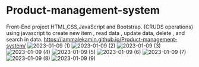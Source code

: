 # Product-management-system
Front-End project HTML,CSS,JavaScript and Bootstrap.
(CRUDS operations) using javascript to create new item ,
read data ,
update data, 
delete ,
and search in data.
https://iammalekamin.github.io/Product-management-system/
![2023-01-09 (1)](https://user-images.githubusercontent.com/87621774/211365105-711210c4-33d7-4feb-8a95-2c6233f9a876.png)
![2023-01-09 (2)](https://user-images.githubusercontent.com/87621774/211365110-4f12d1b7-b82a-4faf-969b-cd1f919e249c.png)
![2023-01-09 (3)](https://user-images.githubusercontent.com/87621774/211365118-8884f2cb-40ea-4266-a3a6-6c1aedf673a3.png)
![2023-01-09 (4)](https://user-images.githubusercontent.com/87621774/211365125-4cb9fc07-57d7-438a-b4f9-fe08546a6456.png)
![2023-01-09 (5)](https://user-images.githubusercontent.com/87621774/211365126-de100a30-7dc1-47a9-a16a-0132f3b488cb.png)
![2023-01-09 (6)](https://user-images.githubusercontent.com/87621774/211365129-8402bbd4-86a3-468a-ae7f-48e919eb057e.png)
![2023-01-09 (7)](https://user-images.githubusercontent.com/87621774/211365132-43aa82be-7005-4296-b706-454a871fc690.png)
![2023-01-09 (8)](https://user-images.githubusercontent.com/87621774/211365137-16b2dd44-64a6-40e3-b608-70d0df0dce6c.png)
![2023-01-09 (9)](https://user-images.githubusercontent.com/87621774/211365149-26965808-b7b2-4bb4-b575-5cf87d2edfcd.png)
